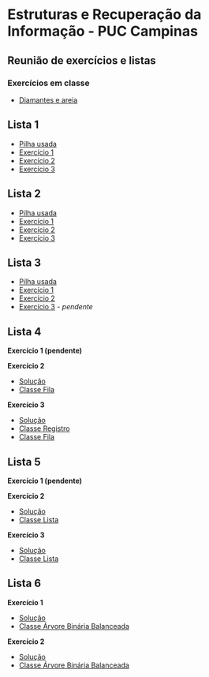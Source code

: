# Estruturas e Recuperação da Informação - PUC Campinas

## Reunião de exercícios e listas

### Exercícios em classe

- [Diamantes e areia](https://github.com/Haple/estruturas/blob/master/src/br/edu/puccampinas/diamantesareia/DiamantesAreia.java)

## Lista 1

- [Pilha usada](https://github.com/Haple/estruturas/blob/master/src/br/edu/puccampinas/lista1/Pilha.java)
- [Exercício 1](https://github.com/Haple/estruturas/blob/master/src/br/edu/puccampinas/lista1/Ex1.java)
- [Exercício 2](https://github.com/Haple/estruturas/blob/master/src/br/edu/puccampinas/lista1/Ex2.java)
- [Exercício 3](https://github.com/Haple/estruturas/blob/master/src/br/edu/puccampinas/lista1/Ex3.java)

## Lista 2

- [Pilha usada](https://github.com/Haple/estruturas/blob/master/src/br/edu/puccampinas/lista2/Pilha.java)
- [Exercício 1](https://github.com/Haple/estruturas/blob/master/src/br/edu/puccampinas/lista2/Ex1.java)
- [Exercício 2](https://github.com/Haple/estruturas/blob/master/src/br/edu/puccampinas/lista2/Ex2.java)
- [Exercício 3](https://github.com/Haple/estruturas/blob/master/src/br/edu/puccampinas/lista2/Ex3.java)

## Lista 3

- [Pilha usada](https://github.com/Haple/estruturas/blob/master/src/br/edu/puccampinas/lista3/Pilha.java)
- [Exercício 1](https://github.com/Haple/estruturas/blob/master/src/br/edu/puccampinas/lista3/Ex1.java)
- [Exercício 2](https://github.com/Haple/estruturas/blob/master/src/br/edu/puccampinas/lista3/Ex2.java)
- [Exercício 3](https://github.com/Haple/estruturas) - *pendente*

## Lista 4

**Exercício 1 (pendente)**

**Exercício 2**
- [Solução](https://github.com/Haple/estruturas/blob/master/src/br/edu/puccampinas/lista4/Ex2.java)
- [Classe Fila](https://github.com/Haple/estruturas/blob/master/src/br/edu/puccampinas/lista4/Fila.java)

**Exercício 3**
- [Solução](https://github.com/Haple/estruturas/blob/master/src/br/edu/puccampinas/lista4/Ex3.java)
- [Classe Registro](https://github.com/Haple/estruturas/blob/master/src/br/edu/puccampinas/lista4/Registro.java)
- [Classe Fila](https://github.com/Haple/estruturas/blob/master/src/br/edu/puccampinas/lista4/Fila.java)

## Lista 5

**Exercício 1 (pendente)**

**Exercício 2**
- [Solução](https://github.com/Haple/estruturas/blob/master/src/br/edu/puccampinas/lista5/Ex2.java)
- [Classe Lista](https://github.com/Haple/estruturas/blob/master/src/br/edu/puccampinas/lista5/Lista.java)

**Exercício 3**
- [Solução](https://github.com/Haple/estruturas/blob/master/src/br/edu/puccampinas/lista5/Ex3.java)
- [Classe Lista](https://github.com/Haple/estruturas/blob/master/src/br/edu/puccampinas/lista5/Lista.java)

## Lista 6

**Exercício 1**
- [Solução](https://github.com/Haple/estruturas/blob/master/src/br/edu/puccampinas/lista6/Ex1.java)
- [Classe Árvore Binária Balanceada](https://github.com/Haple/estruturas/blob/master/src/br/edu/puccampinas/lista6/ArvoreBinariaBalanceada.java)

**Exercício 2**
- [Solução](https://github.com/Haple/estruturas/blob/master/src/br/edu/puccampinas/lista6/Ex2.java)
- [Classe Árvore Binária Balanceada](https://github.com/Haple/estruturas/blob/master/src/br/edu/puccampinas/lista6/ArvoreBinariaBalanceada.java)
